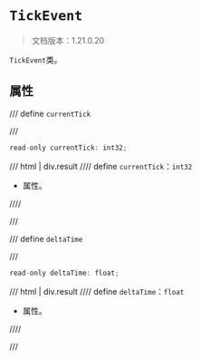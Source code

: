 # `TickEvent`

> 文档版本：1.21.0.20

`TickEvent`类。

## 属性

/// define
`currentTick`


///

```js
read-only currentTick: int32;
```

/// html | div.result
//// define
`currentTick`：`int32`

- 属性。


////

///


/// define
`deltaTime`


///

```js
read-only deltaTime: float;
```

/// html | div.result
//// define
`deltaTime`：`float`

- 属性。


////

///

